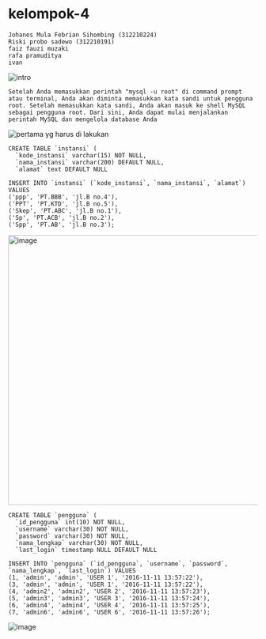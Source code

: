 # kelompok-4
```
Johanes Mula Febrian Sihombing (312210224)
Riski probo sadewo (312210191)
faiz fauzi muzaki
rafa pramuditya
ivan
```

![intro](https://github.com/riskibowo/kelompok-4/assets/115862112/ed983310-9ad2-4093-9395-e139c0b779bb)

```
Setelah Anda memasukkan perintah "mysql -u root" di command prompt atau terminal, Anda akan diminta memasukkan kata sandi untuk pengguna root. Setelah memasukkan kata sandi, Anda akan masuk ke shell MySQL sebagai pengguna root. Dari sini, Anda dapat mulai menjalankan perintah MySQL dan mengelola database Anda
```

![pertama yg harus di lakukan](https://github.com/riskibowo/kelompok-4/assets/115862112/278b12c5-07ce-4f92-907c-58164c76852c)

```
CREATE TABLE `instansi` (
  `kode_instansi` varchar(15) NOT NULL,
  `nama_instansi` varchar(200) DEFAULT NULL,
  `alamat` text DEFAULT NULL
```

```
INSERT INTO `instansi` (`kode_instansi`, `nama_instansi`, `alamat`) VALUES
('ppp', 'PT.BBB', 'jl.B no.4'),
('PPT', 'PT.KTD', 'jl.B no.5'),
('Skep', 'PT.ABC', 'jl.B no.1'),
('Sp', 'PT.ACB', 'jl.B no.2'),
('Spp', 'PT.AB', 'jl.B no.3');
```

<img width="546" alt="image" src="https://github.com/riskibowo/kelompok-4/assets/115862112/0038eab4-eaa8-425e-90c5-b808ee8594b4">

```
CREATE TABLE `pengguna` (
  `id_pengguna` int(10) NOT NULL,
  `username` varchar(30) NOT NULL,
  `password` varchar(30) NOT NULL,
  `nama_lengkap` varchar(30) NOT NULL,
  `last_login` timestamp NULL DEFAULT NULL
  ```

  ```
INSERT INTO `pengguna` (`id_pengguna`, `username`, `password`, `nama_lengkap`, `last_login`) VALUES
(1, 'admin', 'admin', 'USER 1', '2016-11-11 13:57:22'),
(3, 'admin', 'admin', 'USER 1', '2016-11-11 13:57:22'),
(4, 'admin2', 'admin2', 'USER 2', '2016-11-11 13:57:23'),
(5, 'admin3', 'admin3', 'USER 3', '2016-11-11 13:57:24'),
(6, 'admin4', 'admin4', 'USER 4', '2016-11-11 13:57:25'),
(7, 'admin6', 'admin6', 'USER 6', '2016-11-11 13:57:26');
```

![image](https://github.com/riskibowo/kelompok-4/assets/115862112/93cf10c1-a1b2-45b2-ad74-0b77a05184c9)

